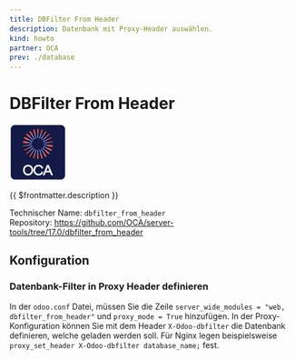 ```yaml
---
title: DBFilter From Header
description: Datenbank mit Proxy-Header auswählen.
kind: howto
partner: OCA
prev: ./database
---
```

# DBFilter From Header
![icon_oca_app](attachments/icon_oca_app.png)

{{ $frontmatter.description }}

Technischer Name: `dbfilter_from_header`\
Repository: <https://github.com/OCA/server-tools/tree/17.0/dbfilter_from_header>

## Konfiguration

### Datenbank-Filter in Proxy Header definieren

In der `odoo.conf` Datei, müssen Sie die Zeile `server_wide_modules = "web, dbfilter_from_header"` und `proxy_mode = True` hinzufügen. In der Proxy-Konfiguration können Sie mit dem Header `X-Odoo-dbfilter` die Datenbank definieren, welche geladen werden soll. Für Nginx legen beispielsweise `proxy_set_header X-Odoo-dbfilter database_name;` fest.
